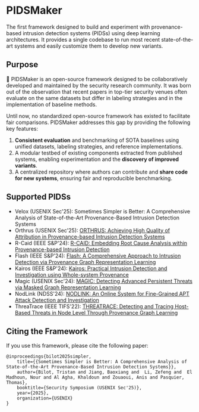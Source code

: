 # PIDSMaker

The first framework designed to build and experiment with provenance-based intrusion detection systems (PIDSs) using deep learning architectures.
It provides a single codebase to run most recent state-of-the-art systems and easily customize them to develop new variants.

## Purpose

🥷 PIDSMaker is an open-source framework designed to be collaboratively developed and maintained by the security research community. It was born out of the observation that recent papers in top-tier security venues often evaluate on the same datasets but differ in labeling strategies and in the implementation of baseline methods.

Until now, no standardized open-source framework has existed to facilitate fair comparisons.
PIDSMaker addresses this gap by providing the following key features:

1.	**Consistent evaluation** and benchmarking of SOTA baselines using unified datasets, labeling strategies, and reference implementations.
2.	A modular testbed of existing components extracted from published systems, enabling experimentation and the **discovery of improved variants**.
3.	A centralized repository where authors can contribute and **share code for new systems**, ensuring fair and reproducible benchmarking.

## Supported PIDSs

- Velox (USENIX Sec'25): Sometimes Simpler is Better: A Comprehensive Analysis of State-of-the-Art Provenance-Based Intrusion Detection Systems
- Orthrus (USENIX Sec'25): [ORTHRUS: Achieving High Quality of Attribution in Provenance-based Intrusion Detection Systems](https://tfjmp.org/publications/2025-usenixsec.pdf)
- R-Caid (IEEE S&P'24): [R-CAID: Embedding Root Cause Analysis within Provenance-based Intrusion Detection](https://gangw.web.illinois.edu/rcaid-sp24.pdf)
- Flash (IEEE S&P'24): [Flash: A Comprehensive Approach to Intrusion Detection via Provenance Graph Representation Learning](https://dartlab.org/assets/pdf/flash.pdf)
- Kairos (IEEE S&P'24): [Kairos: Practical Intrusion Detection and Investigation using Whole-system Provenance](https://arxiv.org/pdf/2308.05034)
- Magic (USENIX Sec'24): [MAGIC: Detecting Advanced Persistent Threats via Masked Graph Representation Learning](https://www.usenix.org/system/files/usenixsecurity24-jia-zian.pdf)
- NodLink (NDSS'24): [NODLINK: An Online System for Fine-Grained APT Attack Detection and Investigation](https://arxiv.org/pdf/2311.02331)
- ThreaTrace (IEEE TIFS'22): [THREATRACE: Detecting and Tracing Host-Based Threats in Node Level Through Provenance Graph Learning](https://arxiv.org/pdf/2111.04333)

## Citing the Framework

If you use this framework, please cite the following paper:
```
@inproceedings{bilot2025simpler,
	title={{Sometimes Simpler is Better: A Comprehensive Analysis of State-of-the-Art Provenance-Based Intrusion Detection Systems}},
	author={Bilot, Tristan and Jiang, Baoxiang and  Li, Zefeng and  El Madhoun, Nour and Al Agha, Khaldoun and Zouaoui, Anis and Pasquier, Thomas},
	booktitle={Security Symposium (USENIX Sec'25)},
	year={2025},
	organization={USENIX}
}
```
